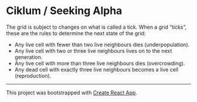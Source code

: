 # Ciklum / Seeking Alpha

The grid is subject to changes on what is called a tick. When a grid “ticks”, these are the rules to determine the next state of the grid:

* Any live cell with fewer than two live neighbours dies (underpopulation).
* Any live cell with two or three live neighbours lives on to the next generation.
* Any live cell with more than three live neighbours dies (overcrowding).
* Any dead cell with exactly three live neighbours becomes a live cell (reproduction).

---

This project was bootstrapped with [Create React App](https://github.com/facebook/create-react-app).
